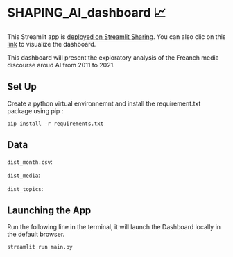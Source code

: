 # SHAPING_AI_dashboard 📈
This Streamlit app is [deployed on Streamlit Sharing](https://share.streamlit.io/). You can also clic on this [link](https://share.streamlit.io/yuliianikolaenko/shaping_ai_dashboard/main/main.py) to visualize the dashboard.

This dashboard will present the exploratory analysis of the Freanch media discourse aroud AI from 2011 to 2021.

 ## Set Up 
 
Create a python virtual environnemnt and install the requirement.txt package using pip :

```
pip install -r requirements.txt
```

## Data 

<code>dist_month.csv</code>: 

<code>dist_media</code>: 

<code>dist_topics</code>: 


## Launching the App

Run the following line in the terminal, it will launch the Dashboard locally in the default browser.

```
streamlit run main.py
```

